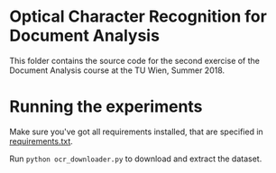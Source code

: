 # Optical Character Recognition for Document Analysis

This folder contains the source code for the second exercise of the Document Analysis course at the TU Wien, Summer 2018.

# Running the experiments
Make sure you've got all requirements installed, that are specified in [requirements.txt](requirements.txt).

Run `python ocr_downloader.py` to download and extract the dataset.